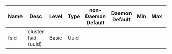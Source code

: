 | Name | Desc | Level | Type | non-Daemon Default | Daemon Default | Min | Max | Valid Values | verbatim | See also | Flags | Services | Validator | Long Desc | Tags |
| --- | --- | --- | --- | --- | --- | --- | --- | --- | --- | --- | --- | --- | --- | --- | --- |
| <span id="SP_fsid">fsid</span> |  cluster fsid (uuid) | Basic | Uuid |  |  |  |  |  |  |  | NO_MON_UPDATESTARTUP | common |  |  | service |
